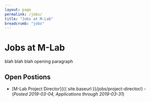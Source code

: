 ```yaml
---
layout: page
permalink: /jobs/
title: "Jobs at M-Lab"
breadcrumb: "jobs"
---
```


# Jobs at M-Lab

blah blah blah opening paragraph

## Open Postions

* [M-Lab Project Director]({{ site.baseurl }}/jobs/project-director/) - (_Posted 2019-03-04, Applications through 2019-03-31_)
